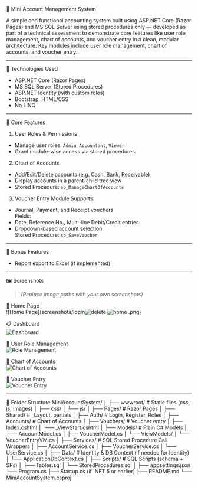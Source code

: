  🧾 Mini Account Management System

A simple and functional accounting system built using ASP.NET Core (Razor Pages) and MS SQL Server using stored procedures only — developed as part of a technical assessment to demonstrate core features like user role management, chart of accounts, and voucher entry in a clean, modular architecture. Key modules include user role management, chart of accounts, and voucher entry.

---

🚀 Technologies Used

- ASP.NET Core (Razor Pages)
- MS SQL Server (Stored Procedures)
- ASP.NET Identity (with custom roles)
- Bootstrap, HTML/CSS
- No LINQ

---

🔐 Core Features

 1. User Roles & Permissions
- Manage user roles: `Admin`, `Accountant`, `Viewer`
- Grant module-wise access via stored procedures

 2. Chart of Accounts
- Add/Edit/Delete accounts (e.g. Cash, Bank, Receivable)
- Display accounts in a parent-child tree view
- Stored Procedure: `sp_ManageChartOfAccounts`

 3. Voucher Entry Module
Supports:
- Journal, Payment, and Receipt vouchers  
Fields:
- Date, Reference No., Multi-line Debit/Credit entries  
- Dropdown-based account selection  
Stored Procedure: `sp_SaveVoucher`

---

 🎁 Bonus Features
- Report export to Excel (if implemented)

---

🖼️ Screenshots

> *(Replace image paths with your own screenshots)*

 🔐 Home Page  
![Home Page](screenshots/login![delete](https://github.com/user-attachments/assets/9c137148-ab56-4aca-b915-d517d278bb76)
![home](https://github.com/user-attachments/assets/98c92dad-264e-4a4d-b9c7-78f5cf8dcee9)
.png)

📋 Dashboard  
![Dashboard](screenshots/dashboard.png)

👥 User Role Management  
![Role Management](screenshots/roles.png)

 📘 Chart of Accounts  
![Chart of Accounts](screenshots/chart_of_accounts.png)

 🧾 Voucher Entry  
![Voucher Entry](screenshots/voucher_entry.png)

---
📂 Folder Structure
MiniAccountSystem/
│
├── wwwroot/                    # Static files (css, js, images)
│   ├── css/
│   └── js/
│
├── Pages/                      # Razor Pages
│   ├── Shared/                # _Layout, partials
│   ├── Auth/                  # Login, Register, Roles
│   ├── Accounts/              # Chart of Accounts
│   ├── Vouchers/              # Voucher entry
│   ├── Index.cshtml
│   └── _ViewStart.cshtml
│
├── Models/                    # Plain C# Models
│   ├── AccountModel.cs
│   ├── VoucherModel.cs
│   └── ViewModels/
│       └── VoucherEntryVM.cs
│
├── Services/                  # SQL Stored Procedure Call Wrappers
│   ├── AccountService.cs
│   ├── VoucherService.cs
│   └── UserService.cs
│
├── Data/                      # Identity & DB Context (if needed for Identity)
│   └── ApplicationDbContext.cs
│
├── Scripts/                   # SQL Scripts (schema + SPs)
│   ├── Tables.sql
│   └── StoredProcedures.sql
│
├── appsettings.json
├── Program.cs
├── Startup.cs (if .NET 5 or earlier)
├── README.md
└── MiniAccountSystem.csproj





